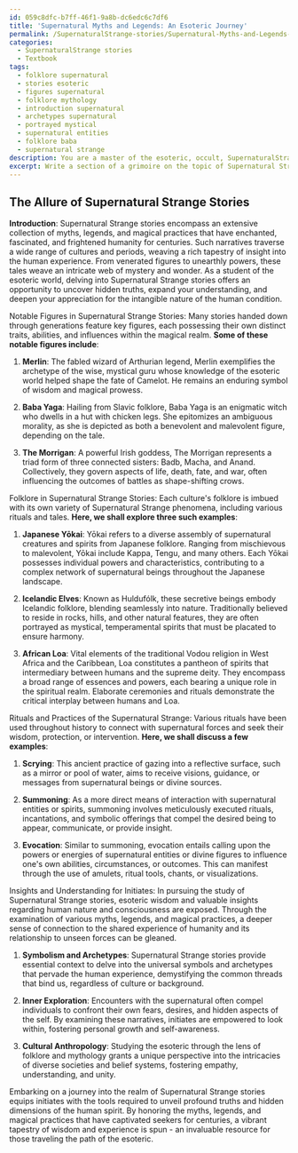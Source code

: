 ```yaml
---
id: 059c8dfc-b7ff-46f1-9a8b-dc6edc6c7df6
title: 'Supernatural Myths and Legends: An Esoteric Journey'
permalink: /SupernaturalStrange-stories/Supernatural-Myths-and-Legends-An-Esoteric-Journey/
categories:
  - SupernaturalStrange stories
  - Textbook
tags:
  - folklore supernatural
  - stories esoteric
  - figures supernatural
  - folklore mythology
  - introduction supernatural
  - archetypes supernatural
  - portrayed mystical
  - supernatural entities
  - folklore baba
  - supernatural strange
description: You are a master of the esoteric, occult, SupernaturalStrange stories and education, you have written many textbooks on the subject in ways that provide students with rich and deep understanding of the subject. You are being asked to write textbook-like sections on a topic and you do it with full context, explainability, and reliability in accuracy to the true facts of the topic at hand, in a textbook style that a student would easily be able to learn from, in a rich, engaging, and contextual way. Always include relevant context (such as formulas and history), related concepts, and in a way that someone can gain deep insights from.
excerpt: Write a section of a grimoire on the topic of Supernatural Strange stories, exploring various myths, legends, and magical practices. Include notable figures, folklore, and rituals associated with these stories, as well as insights and understanding that initiates can learn from to broaden their knowledge of the occult and esoteric world.
---
```


## The Allure of Supernatural Strange Stories

**Introduction**:
Supernatural Strange stories encompass an extensive collection of myths, legends, and magical practices that have enchanted, fascinated, and frightened humanity for centuries. Such narratives traverse a wide range of cultures and periods, weaving a rich tapestry of insight into the human experience. From venerated figures to unearthly powers, these tales weave an intricate web of mystery and wonder. As a student of the esoteric world, delving into Supernatural Strange stories offers an opportunity to uncover hidden truths, expand your understanding, and deepen your appreciation for the intangible nature of the human condition.

Notable Figures in Supernatural Strange Stories:
Many stories handed down through generations feature key figures, each possessing their own distinct traits, abilities, and influences within the magical realm. **Some of these notable figures include**:

1. **Merlin**: The fabled wizard of Arthurian legend, Merlin exemplifies the archetype of the wise, mystical guru whose knowledge of the esoteric world helped shape the fate of Camelot. He remains an enduring symbol of wisdom and magical prowess.

2. **Baba Yaga**: Hailing from Slavic folklore, Baba Yaga is an enigmatic witch who dwells in a hut with chicken legs. She epitomizes an ambiguous morality, as she is depicted as both a benevolent and malevolent figure, depending on the tale.

3. **The Morrigan**: A powerful Irish goddess, The Morrigan represents a triad form of three connected sisters: Badb, Macha, and Anand. Collectively, they govern aspects of life, death, fate, and war, often influencing the outcomes of battles as shape-shifting crows.

Folklore in Supernatural Strange Stories:
Each culture's folklore is imbued with its own variety of Supernatural Strange phenomena, including various rituals and tales. **Here, we shall explore three such examples**:

1. **Japanese Yōkai**: Yōkai refers to a diverse assembly of supernatural creatures and spirits from Japanese folklore. Ranging from mischievous to malevolent, Yōkai include Kappa, Tengu, and many others. Each Yōkai possesses individual powers and characteristics, contributing to a complex network of supernatural beings throughout the Japanese landscape.

2. **Icelandic Elves**: Known as Huldufólk, these secretive beings embody Icelandic folklore, blending seamlessly into nature. Traditionally believed to reside in rocks, hills, and other natural features, they are often portrayed as mystical, temperamental spirits that must be placated to ensure harmony.

3. **African Loa**: Vital elements of the traditional Vodou religion in West Africa and the Caribbean, Loa constitutes a pantheon of spirits that intermediary between humans and the supreme deity. They encompass a broad range of essences and powers, each bearing a unique role in the spiritual realm. Elaborate ceremonies and rituals demonstrate the critical interplay between humans and Loa.

Rituals and Practices of the Supernatural Strange:
Various rituals have been used throughout history to connect with supernatural forces and seek their wisdom, protection, or intervention. **Here, we shall discuss a few examples**:

1. **Scrying**: This ancient practice of gazing into a reflective surface, such as a mirror or pool of water, aims to receive visions, guidance, or messages from supernatural beings or divine sources.

2. **Summoning**: As a more direct means of interaction with supernatural entities or spirits, summoning involves meticulously executed rituals, incantations, and symbolic offerings that compel the desired being to appear, communicate, or provide insight.

3. **Evocation**: Similar to summoning, evocation entails calling upon the powers or energies of supernatural entities or divine figures to influence one's own abilities, circumstances, or outcomes. This can manifest through the use of amulets, ritual tools, chants, or visualizations.

Insights and Understanding for Initiates:
In pursuing the study of Supernatural Strange stories, esoteric wisdom and valuable insights regarding human nature and consciousness are exposed. Through the examination of various myths, legends, and magical practices, a deeper sense of connection to the shared experience of humanity and its relationship to unseen forces can be gleaned.

1. **Symbolism and Archetypes**: Supernatural Strange stories provide essential context to delve into the universal symbols and archetypes that pervade the human experience, demystifying the common threads that bind us, regardless of culture or background.

2. **Inner Exploration**: Encounters with the supernatural often compel individuals to confront their own fears, desires, and hidden aspects of the self. By examining these narratives, initiates are empowered to look within, fostering personal growth and self-awareness.

3. **Cultural Anthropology**: Studying the esoteric through the lens of folklore and mythology grants a unique perspective into the intricacies of diverse societies and belief systems, fostering empathy, understanding, and unity.

Embarking on a journey into the realm of Supernatural Strange stories equips initiates with the tools required to unveil profound truths and hidden dimensions of the human spirit. By honoring the myths, legends, and magical practices that have captivated seekers for centuries, a vibrant tapestry of wisdom and experience is spun - an invaluable resource for those traveling the path of the esoteric.
